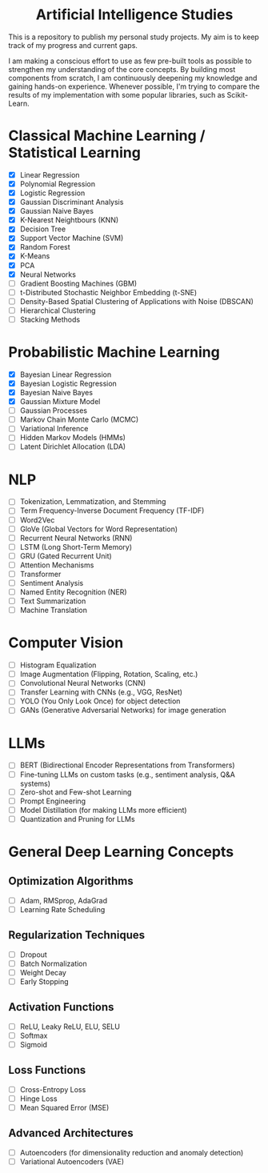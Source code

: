 
<h1 align="center">Artificial Intelligence Studies</h1>

This is a repository to publish my personal study projects. My aim is to keep track of my progress and current gaps.

I am making a conscious effort to use as few pre-built tools as possible to strengthen my understanding of the core concepts. By building most components from scratch, I am continuously deepening my knowledge and gaining hands-on experience. Whenever possible, I'm trying to compare the results of my implementation with some popular libraries, such as Scikit-Learn.

# Classical Machine Learning / Statistical Learning

- [x] Linear Regression
- [x] Polynomial Regression
- [x] Logistic Regression
- [x] Gaussian Discriminant Analysis
- [x] Gaussian Naive Bayes
- [x] K-Nearest Neightbours (KNN)
- [x] Decision Tree
- [x] Support Vector Machine (SVM)
- [x] Random Forest
- [x] K-Means
- [x] PCA
- [x] Neural Networks
- [ ] Gradient Boosting Machines (GBM)
- [ ] t-Distributed Stochastic Neighbor Embedding (t-SNE)
- [ ] Density-Based Spatial Clustering of Applications with Noise (DBSCAN)
- [ ] Hierarchical Clustering
- [ ] Stacking Methods
  
# Probabilistic Machine Learning

- [x] Bayesian Linear Regression
- [x] Bayesian Logistic Regression
- [x] Bayesian Naive Bayes
- [x] Gaussian Mixture Model
- [ ] Gaussian Processes
- [ ] Markov Chain Monte Carlo (MCMC)
- [ ] Variational Inference
- [ ] Hidden Markov Models (HMMs)
- [ ] Latent Dirichlet Allocation (LDA)

# NLP

- [ ] Tokenization, Lemmatization, and Stemming
- [ ] Term Frequency-Inverse Document Frequency (TF-IDF)
- [ ] Word2Vec
- [ ] GloVe (Global Vectors for Word Representation)
- [ ] Recurrent Neural Networks (RNN)
- [ ] LSTM (Long Short-Term Memory)
- [ ] GRU (Gated Recurrent Unit)
- [ ] Attention Mechanisms
- [ ] Transformer
- [ ] Sentiment Analysis
- [ ] Named Entity Recognition (NER)
- [ ] Text Summarization
- [ ] Machine Translation

# Computer Vision

- [ ] Histogram Equalization
- [ ] Image Augmentation (Flipping, Rotation, Scaling, etc.)
- [ ] Convolutional Neural Networks (CNN)
- [ ] Transfer Learning with CNNs (e.g., VGG, ResNet)
- [ ] YOLO (You Only Look Once) for object detection
- [ ] GANs (Generative Adversarial Networks) for image generation

# LLMs

- [ ] BERT (Bidirectional Encoder Representations from Transformers)
- [ ] Fine-tuning LLMs on custom tasks (e.g., sentiment analysis, Q&A systems)
- [ ] Zero-shot and Few-shot Learning
- [ ] Prompt Engineering
- [ ] Model Distillation (for making LLMs more efficient)
- [ ] Quantization and Pruning for LLMs

# General Deep Learning Concepts

## Optimization Algorithms
- [ ] Adam, RMSprop, AdaGrad
- [ ] Learning Rate Scheduling

## Regularization Techniques

- [ ] Dropout
- [ ] Batch Normalization
- [ ] Weight Decay
- [ ] Early Stopping

## Activation Functions

- [ ] ReLU, Leaky ReLU, ELU, SELU
- [ ] Softmax
- [ ] Sigmoid

## Loss Functions
- [ ] Cross-Entropy Loss
- [ ] Hinge Loss
- [ ] Mean Squared Error (MSE)

## Advanced Architectures
- [ ] Autoencoders (for dimensionality reduction and anomaly detection)
- [ ] Variational Autoencoders (VAE)